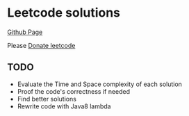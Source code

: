# Leetcode solutions

[Github Page](http://leetcode.tgic.me/)

Please [Donate leetcode](https://oj.leetcode.com/donate/)

## TODO
 
 * Evaluate the Time and Space complexity of each solution
 * Proof the code's correctness if needed
 * Find better solutions
 * Rewrite code with Java8 lambda
